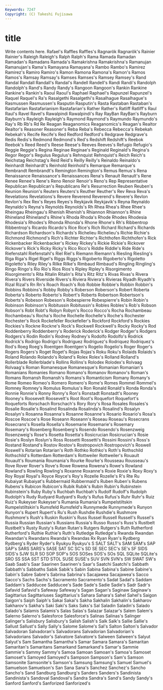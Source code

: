 ```yaml
---
Keywords: 7247 
Copyright: (C) Takeshi Fujisawa
---
```


# title

Write contents here.
Rafael's Raffles Raffles's Ragnarök Ragnarök's
Rainier Rainier's Raleigh Raleigh's Ralph Ralph's Rama Ramada Ramadan Ramadan's
Ramadans Ramada's Ramakrishna Ramakrishna's Ramanujan Ramanujan's Rama's Ramayana Ramayana's Rambo
Rambo's Ramirez Ramirez's Ramiro Ramiro's Ramon Ramona Ramona's Ramon's Ramos
Ramos's Ramsay Ramsay's Ramses Ramses's Ramsey Ramsey's Rand Randal Randall
Randall's Randal's Randell Randell's Randi Randi's Randolph Randolph's Rand's Randy
Randy's Rangoon Rangoon's Rankin Rankine Rankine's Rankin's Raoul Raoul's Raphael
Raphael's Rapunzel Rapunzel's Raquel Raquel's Ra's Rasalgethi Rasalgethi's Rasalhague Rasalhague's
Rasmussen Rasmussen's Rasputin Rasputin's Rasta Rastaban Rastaban's Rastafarian Rastafarianism Rastafarian's
Rather Rather's Ratliff Ratliff's Raul Raul's Ravel Ravel's Rawalpindi Rawalpindi's
Ray RayBan RayBan's Rayburn Rayburn's Rayleigh Rayleigh's Raymond Raymond's Raymundo
Raymundo's Ray's Rb Rb's Rd Re Reagan Reaganomics Reaganomics's Reagan's
Realtor Realtor's Reasoner Reasoner's Reba Reba's Rebecca Rebecca's Rebekah Rebekah's
Recife Recife's Red Redford Redford's Redgrave Redgrave's Redis Redis's Redmond
Redmond's Red's Redshift Redshift's Reebok Reebok's Reed Reed's Reese Reese's
Reeves Reeves's Refugio Refugio's Reggie Reggie's Regina Reginae Reginae's Reginald
Reginald's Regina's Regor Regor's Regulus Regulus's Rehnquist Rehnquist's Reich Reich's
Reichstag Reichstag's Reid Reid's Reilly Reilly's Reinaldo Reinaldo's Reinhardt Reinhardt's
Reinhold Reinhold's Remarque Remarque's Rembrandt Rembrandt's Remington Remington's Remus Remus's
Rena Renaissance Renaissance's Renaissances Rena's Renault Renault's Rene Renee Renee's
Rene's Reno Renoir Renoir's Reno's Rep Representative Republican Republican's Republicans
Re's Resurrection Reuben Reuben's Reunion Reunion's Reuters Reuters's Reuther Reuther's
Rev Reva Reva's Revelations Revelations's Revere Reverend Reverend's Revere's Revlon
Revlon's Rex Rex's Reyes Reyes's Reykjavik Reykjavik's Reyna Reynaldo Reynaldo's
Reyna's Reynolds Reynolds's Rh Rhea Rhea's Rhee Rhee's Rheingau Rheingau's
Rhenish Rhenish's Rhiannon Rhiannon's Rhine Rhineland Rhineland's Rhine's Rhoda Rhoda's
Rhode Rhodes Rhodesia Rhodesia's Rhodes's Rhonda Rhonda's Rhone Rhone's Rh's
Ribbentrop Ribbentrop's Ricardo Ricardo's Rice Rice's Rich Richard Richard's Richards
Richardson Richardson's Richards's Richelieu Richelieu's Richie Richie's Richmond Richmond's Rich's
Richter Richter's Richthofen Richthofen's Rick Rickenbacker Rickenbacker's Rickey Rickey's Rickie
Rickie's Rickover Rickover's Rick's Ricky Ricky's Rico Rico's Riddle Riddle's
Ride Ride's Riefenstahl Riefenstahl's Riel Riel's Riemann Riemann's Riesling Riesling's
Riga Riga's Rigel Rigel's Riggs Riggs's Rigoberto Rigoberto's Rigoletto Rigoletto's
Riley Riley's Rilke Rilke's Rimbaud Rimbaud's Ringling Ringling's Ringo Ringo's
Rio Rio's Rios Rios's Ripley Ripley's Risorgimento Risorgimento's Rita Ritalin
Ritalin's Rita's Ritz Ritz's Rivas Rivas's Rivera Rivera's Rivers Riverside
Rivers's Riviera Riviera's Rivieras Riyadh Riyadh's Rizal Rizal's Rn Rn's
Roach Roach's Rob Robbie Robbie's Robbin Robbin's Robbins Robbins's Robby
Robby's Roberson Roberson's Robert Roberta Roberta's Roberto Roberto's Robert's Roberts
Robertson Robertson's Roberts's Robeson Robeson's Robespierre Robespierre's Robin Robin's Robinson
Robinson's Robitussin Robitussin's Robles Robles's Rob's Robson Robson's Robt Robt's
Robyn Robyn's Rocco Rocco's Rocha Rochambeau Rochambeau's Rocha's Roche Rochelle
Rochelle's Roche's Rochester Rochester's Rock Rockefeller Rockefeller's Rockford Rockford's Rockies
Rockies's Rockne Rockne's Rock's Rockwell Rockwell's Rocky Rocky's Rod Roddenberry
Roddenberry's Roderick Roderick's Rodger Rodger's Rodgers Rodgers's Rodin Rodin's Rodney
Rodney's Rodolfo Rodolfo's Rodrick Rodrick's Rodrigo Rodrigo's Rodriguez Rodriguez's Rodriquez
Rodriquez's Rod's Roeg Roeg's Roentgen Roentgen's Rogelio Rogelio's Roger Roger's
Rogers Rogers's Roget Roget's Rojas Rojas's Roku Roku's Rolaids Rolaids's
Roland Rolando Rolando's Roland's Rolex Rolex's Rolland Rolland's Rollerblade Rollerblade's
Rollins Rollins's Rolodex Rolodex's Rolvaag Rolvaag's Roman Romanesque Romanesque's Romanian
Romanian's Romanians Romanies Romano Romano's Romanov Romanov's Roman's Romans Romansh
Romansh's Romans's Romanticism Romany Romany's Rome Romeo Romeo's Romero Romero's
Rome's Romes Rommel Rommel's Romney Romney's Romulus Romulus's Ron Ronald
Ronald's Ronda Ronda's Ronnie Ronnie's Ronny Ronny's Ron's Ronstadt Ronstadt's
Rooney Rooney's Roosevelt Roosevelt's Root Root's Roquefort Roquefort's Roqueforts Rorschach
Rorschach's Rory Rory's Rosa Rosales Rosales's Rosalie Rosalie's Rosalind Rosalinda
Rosalinda's Rosalind's Rosalyn Rosalyn's Rosanna Rosanna's Rosanne Rosanne's Rosario Rosario's
Rosa's Roscoe Roscoe's Rose Roseann Roseann's Roseau Roseau's Rosecrans Rosecrans's
Rosella Rosella's Rosemarie Rosemarie's Rosemary Rosemary's Rosenberg Rosenberg's Rosendo Rosendo's
Rosenzweig Rosenzweig's Rose's Rosetta Rosetta's Rosicrucian Rosicrucian's Rosie Rosie's Roslyn
Roslyn's Ross Rossetti Rossetti's Rossini Rossini's Ross's Rostand Rostand's Rostov
Rostov's Rostropovich Rostropovich's Roswell Roswell's Rotarian Rotarian's Roth Rothko Rothko's
Roth's Rothschild Rothschild's Rotterdam Rotterdam's Rottweiler Rottweiler's Rouault Rouault's Roumania
Roumania's Rourke Rourke's Rousseau Rousseau's Rove Rover Rover's Rove's Rowe
Rowena Rowena's Rowe's Rowland Rowland's Rowling Rowling's Roxanne Roxanne's Roxie
Roxie's Roxy Roxy's Roy Royal Royal's Royce Royce's Roy's Rozelle
Rozelle's R's Rte Ru Rubaiyat Rubaiyat's Rubbermaid Rubbermaid's Ruben Ruben's
Rubens Rubens's Rubicon Rubicon's Rubik Rubik's Rubin Rubin's Rubinstein Rubinstein's
Ruby Ruby's Ruchbah Ruchbah's Rudolf Rudolf's Rudolph Rudolph's Rudy Rudyard
Rudyard's Rudy's Rufus Rufus's Ruhr Ruhr's Ruiz Ruiz's Rukeyser Rukeyser's
Rumania Rumania's Rumpelstiltskin Rumpelstiltskin's Rumsfeld Rumsfeld's Runnymede Runnymede's Runyon Runyon's
Rupert Rupert's Ru's Rush Rushdie Rushdie's Rushmore Rushmore's Rush's Ruskin
Ruskin's Russ Russel Russell Russell's Russel's Russia Russian Russian's Russians
Russia's Russo Russo's Russ's Rustbelt Rustbelt's Rusty Rusty's Rutan Rutan's
Rutgers Rutgers's Ruth Rutherford Rutherford's Ruthie Ruthie's Ruth's Rutledge Rutledge's
Rwanda Rwandan Rwandan's Rwandans Rwanda's Rwandas Rx Ryan Ryan's Rydberg
Rydberg's Ryder Ryder's Ryukyu Ryukyu's S SALT SALT's SAM SAM's
SAP SAP's SARS SARS's SASE SAT SC SC's SD SE
SEC SEC's SE's SF SIDS SIDS's SJW SLR SO SOP
SOP's SOS SOSes SOS's SOs SQL SQLite SQLite's SRO SS
SSA SST STD STOL SUSE SUSE's SUV SVN SVN's SW
SWAT SW's Saab Saab's Saar Saarinen Saarinen's Saar's Saatchi Saatchi's
Sabbath Sabbath's Sabbaths Sabik Sabik's Sabin Sabina Sabina's Sabine Sabine's
Sabin's Sabre Sabre's Sabrina Sabrina's Sacajawea Sacajawea's Sacco Sacco's Sachs
Sachs's Sacramento Sacramento's Sadat Sadat's Saddam Saddam's Sadducee Sadducee's Sade
Sade's Sadie Sadie's Sadr Sadr's Safavid Safavid's Safeway Safeway's Sagan
Sagan's Saginaw Saginaw's Sagittarius Sagittariuses Sagittarius's Sahara Sahara's Sahel Sahel's
Saigon Saigon's Saiph Saiph's Sakai Sakai's Sakha Sakhalin Sakhalin's Sakharov
Sakharov's Sakha's Saki Saki's Saks Saks's Sal Saladin Saladin's Salado
Salado's Salamis Salamis's Salas Salas's Salazar Salazar's Salem Salem's Salerno
Salerno's Salesforce Salesforce's Salinas Salinas's Salinger Salinger's Salisbury Salisbury's Salish
Salish's Salk Salk's Sallie Sallie's Sallust Sallust's Sally Sally's Salome
Salome's Sal's Salton Salton's Salvador Salvadoran Salvadoran's Salvadorans Salvadorian Salvadorian's
Salvadorians Salvador's Salvatore Salvatore's Salween Salween's Salyut Salyut's Sam Samantha
Samantha's Samar Samara Samara's Samaritan Samaritan's Samaritans Samarkand Samarkand's Samar's
Sammie Sammie's Sammy Sammy's Samoa Samoan Samoan's Samoa's Samoset Samoset's
Samoyed Samoyed's Sampson Sampson's Sam's Samson Samsonite Samsonite's Samson's Samsung
Samsung's Samuel Samuel's Samuelson Samuelson's San Sana Sana's Sanchez Sanchez's
Sancho Sancho's Sand Sandburg Sandburg's Sanders Sanders's Sandinista Sandinista's Sandoval
Sandoval's Sandra Sandra's Sand's Sandy Sandy's Sanford Sanford's Sanforized Sanforized's

